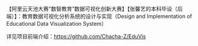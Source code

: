 【阿里云天池大赛“数智教育”数据可视化创新大赛】【张馨艺的本科毕设（后端）】：教育数据可视化分析系统的设计与实现（Design and Implementation of Educational Data Visualization System）

详见项目前端介绍：https://github.com/Chacha-Z/EduVis
